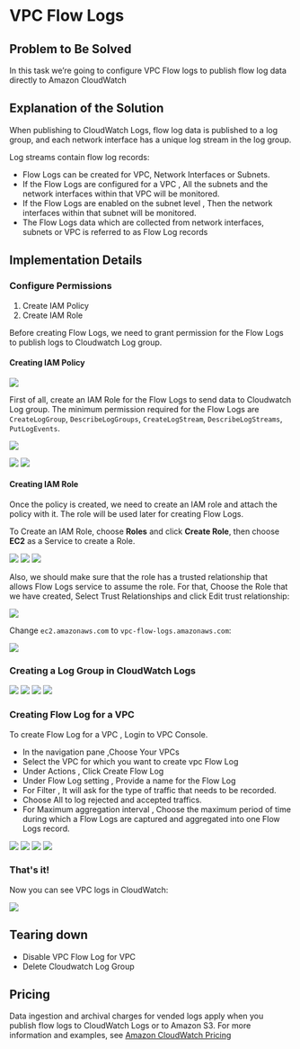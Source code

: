 # VPC Flow Logs

## Problem to Be Solved
In this task we’re going to configure VPC Flow logs to publish flow log data directly to Amazon CloudWatch

## Explanation of the Solution
When publishing to CloudWatch Logs, flow log data is published to a log group, and each network interface has a unique log stream in the log group. 

Log streams contain flow log records:

- Flow Logs can be created for VPC, Network Interfaces or Subnets.
- If the Flow Logs are configured for a VPC , All the subnets and the network interfaces within that VPC will be monitored.
- If the Flow Logs are enabled on the subnet level , Then the network interfaces within that subnet will be monitored.
- The Flow Logs data which are collected from network interfaces, subnets or VPC is referred to as Flow Log records

## Implementation Details

### Configure Permissions

1. Create IAM Policy
2. Create IAM Role

Before creating Flow Logs, we need to grant permission for the Flow Logs to publish logs to Cloudwatch Log group.

#### Creating IAM Policy

![](images/aws-iam-console.jpg)

First of all, create an IAM Role for the Flow Logs to send data to Cloudwatch Log group.
The minimum permission required for the Flow Logs are `CreateLogGroup`, `DescribeLogGroups`, `CreateLogStream`, `DescribeLogStreams`, `PutLogEvents`.

![](images/aws-iam-policy.jpg)

![](images/aws-iam-policy-create-2.jpg)
![](images/aws-iam-policy-create-3.jpg)

#### Creating IAM Role

Once the policy is created, we need to create an IAM role and attach the policy with it.
The role will be used later for creating Flow Logs.

To Create an IAM Role, choose **Roles** and click **Create Role**, then choose **EC2** as a Service to create a Role.

![](images/aws-iam-role-create-1.jpg)
![](images/aws-iam-role-create-2.jpg)
![](images/aws-iam-role-create-3.jpg)

Also, we should make sure that the role has a trusted relationship that allows Flow Logs service to assume the role.
For that, Choose the Role that we have created, Select Trust Relationships and click Edit trust relationship:

![](images/aws-iam-role-create-4.jpg)

Change `ec2.amazonaws.com` to `vpc-flow-logs.amazonaws.com`:

![](images/aws-iam-role-create-5.jpg)

### Creating a Log Group in CloudWatch Logs

![](images/aws-cloudwatch-console.jpg)
![](images/aws-cloudwatch-loggroup-create-1.jpg)
![](images/aws-cloudwatch-loggroup-create-2.jpg)
![](images/aws-cloudwatch-loggroup-created.jpg)

### Creating Flow Log for a VPC

To create Flow Log for a VPC , Login to VPC Console. 
- In the navigation pane ,Choose Your VPCs
- Select the VPC for which you want to create vpc Flow Log
- Under Actions , Click Create Flow Log 
- Under Flow Log setting , Provide a name for the Flow Log
- For Filter , It will ask for the type of traffic that needs to be recorded.
- Choose All to log rejected and accepted traffics.
- For Maximum aggregation interval , Choose the maximum period of time during which a Flow Logs are captured and aggregated into one Flow Logs record.

![](images/aws-vpc-fl-create.jpg)
![](images/aws-vpc-fl-create-1.jpg)
![](images/aws-vpc-fl-create-2.jpg)
![](images/aws-vpc-fl-create-3.jpg)

### That's it!

Now you can see VPC logs in CloudWatch:

![](images/aws-cloudwatch-loggroup-view.jpg)

## Tearing down

- Disable VPC Flow Log for VPC
- Delete Cloudwatch Log Group


## Pricing

Data ingestion and archival charges for vended logs apply when you publish flow logs to CloudWatch Logs or to Amazon S3. For more information and examples, see [Amazon CloudWatch Pricing](https://aws.amazon.com/cloudwatch/pricing)

